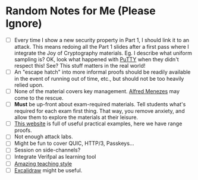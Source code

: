 # Random Notes for Me (Please Ignore)

- [ ] Every time I show a new security property in Part 1, I should link it to an attack. This means redoing all the Part 1 slides after a first pass where I integrate the Joy of Cryptography materials. Eg. I describe what uniform sampling is? OK, look what happened with [PuTTY](https://thehackernews.com/2024/04/widely-used-putty-ssh-client-found.html) when they didn't respect this! See? This stuff matters in the real world!
- [ ] An "escape hatch" into more informal proofs should be readily available in the event of running out of time, etc., but should not be too heavily relied upon.
- [ ] None of the material covers key management. [Alfred Menezes](https://www.youtube.com/watch?v=C9e023bTfes&list=PLA1qgQLL41SRn_23p8zD0vUpKM4qOgt_T&index=6) may come to the rescue.
- [ ] **Must** be up-front about exam-required materials. Tell students what's required for each exam first thing. That way, you remove anxiety, and allow them to explore the materials at their leisure.
- [ ] [This website](https://asecuritysite.com/range/age) is full of useful practical examples, here we have range proofs.
- [ ] Not enough attack labs.
- [ ] Might be fun to cover QUIC, HTTP/3, Passkeys...
- [ ] Session on side-channels?
- [ ] Integrate Verifpal as learning tool
- [ ] [Amazing teaching style](https://www.youtube.com/watch?v=fOGdb1CTu5c)
- [ ] [Excalidraw](https://excalidraw.com) might be useful.
